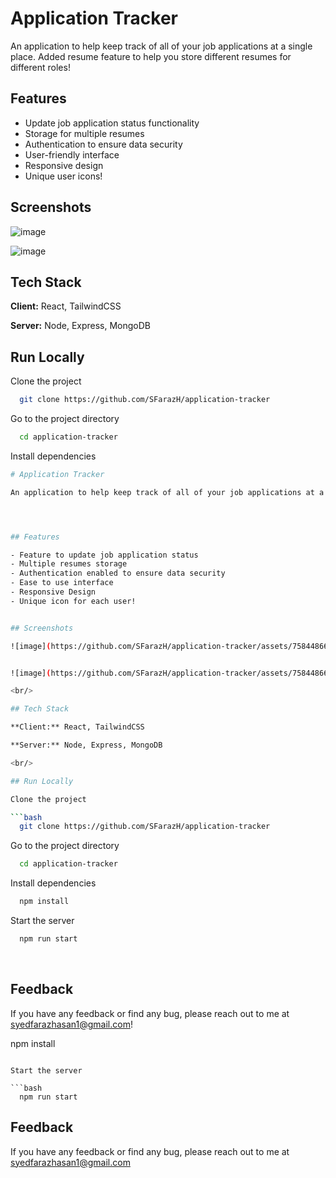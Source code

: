 
# Application Tracker

An application to help keep track of all of your job applications at a single place. Added resume feature to help you store different resumes for different roles!




## Features

- Update job application status functionality
- Storage for multiple resumes
- Authentication to ensure data security
- User-friendly interface
- Responsive design
- Unique user icons!


## Screenshots

![image](https://github.com/SFarazH/application-tracker/assets/75844866/12898201-4787-4aad-b380-397b22f05a49)


![image](https://github.com/SFarazH/application-tracker/assets/75844866/a17f6a4a-dc6a-47e8-bd66-be548d3bf8b2)
## Tech Stack

**Client:** React, TailwindCSS

**Server:** Node, Express, MongoDB


## Run Locally

Clone the project

```bash
  git clone https://github.com/SFarazH/application-tracker
```

Go to the project directory

```bash
  cd application-tracker
```

Install dependencies

```bash
# Application Tracker

An application to help keep track of all of your job applications at a single place. Added resume feature to help you store different resumes for different roles!




## Features

- Feature to update job application status
- Multiple resumes storage
- Authentication enabled to ensure data security
- Ease to use interface
- Responsive Design
- Unique icon for each user!


## Screenshots

![image](https://github.com/SFarazH/application-tracker/assets/75844866/12898201-4787-4aad-b380-397b22f05a49)


![image](https://github.com/SFarazH/application-tracker/assets/75844866/a17f6a4a-dc6a-47e8-bd66-be548d3bf8b2)

<br/>

## Tech Stack

**Client:** React, TailwindCSS

**Server:** Node, Express, MongoDB

<br/>

## Run Locally

Clone the project

```bash
  git clone https://github.com/SFarazH/application-tracker
```

Go to the project directory

```bash
  cd application-tracker
```

Install dependencies

```bash
  npm install
```

Start the server

```bash
  npm run start
```

<br/>

## Feedback

If you have any feedback or find any bug, please reach out to me at syedfarazhasan1@gmail.com!


  npm install
```

Start the server

```bash
  npm run start
```


## Feedback

If you have any feedback or find any bug, please reach out to me at syedfarazhasan1@gmail.com

